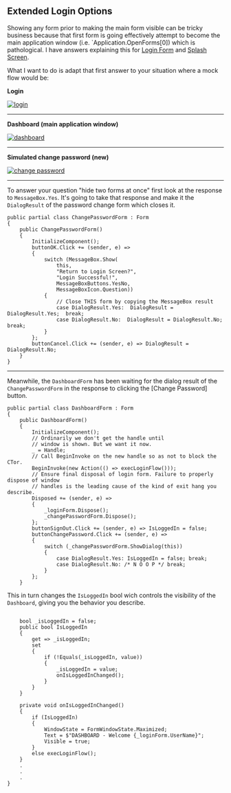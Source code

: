 ## Extended Login Options

Showing any form prior to making the main form visible can be tricky business because that first form is going effectively attempt to become the main application window (i.e. `Application.OpenForms[0]) which is pathological. I have answers explaining this for [Login Form](https://stackoverflow.com/a/74736871/5438626) and [Splash Screen](https://stackoverflow.com/a/75534137/5438626). 

What I want to do is adapt that first answer to your situation where a mock flow would be:

**Login**

[![login][1]][1]

___

**Dashboard (main application window)**

[![dashboard][2]][2]

___

**Simulated change password (new)**

[![change password][3]][3]

___

To answer your question "hide two forms at once" first look at the response to `MessageBox.Yes`. It's going to take that response and make it the `DialogResult` of the password change form which closes it.

```
public partial class ChangePasswordForm : Form
{
    public ChangePasswordForm()
    {
        InitializeComponent();
        buttonOK.Click += (sender, e) =>
        {
            switch (MessageBox.Show(
                this,
                "Return to Login Screen?",
                "Login Successful!",
                MessageBoxButtons.YesNo,
                MessageBoxIcon.Question))
            {
                // Close THIS form by copying the MessageBox result
                case DialogResult.Yes:  DialogResult = DialogResult.Yes;  break;
                case DialogResult.No:  DialogResult = DialogResult.No;  break;
            }
        };
        buttonCancel.Click += (sender, e) => DialogResult = DialogResult.No;
    }
}
``` 

___

Meanwhile, the `DashboardForm` has been waiting for the dialog result of the `ChangePasswordForm` in the response to clicking the [Change Password] button.

```
public partial class DashboardForm : Form
{
    public DashboardForm()
    {
        InitializeComponent();
        // Ordinarily we don't get the handle until
        // window is shown. But we want it now.
        _ = Handle;
        // Call BeginInvoke on the new handle so as not to block the CTor.
        BeginInvoke(new Action(() => execLoginFlow()));
        // Ensure final disposal of login form. Failure to properly dispose of window 
        // handles is the leading cause of the kind of exit hang you describe.
        Disposed += (sender, e) =>
        {
            _loginForm.Dispose();
            _changePasswordForm.Dispose();
        };
        buttonSignOut.Click += (sender, e) => IsLoggedIn = false;
        buttonChangePassword.Click += (sender, e) =>
        {
            switch (_changePasswordForm.ShowDialog(this))
            {
                case DialogResult.Yes: IsLoggedIn = false; break;
                case DialogResult.No: /* N O O P */ break;
            }
        };
    }
```
This in turn changes the `IsLoggedIn` bool wich controls the visibility of the `Dashboard`, giving you the behavior you describe.
```

    bool _isLoggedIn = false;
    public bool IsLoggedIn
    {
        get => _isLoggedIn;
        set
        {
            if (!Equals(_isLoggedIn, value))
            {
                _isLoggedIn = value;
                onIsLoggedInChanged();
            }
        }
    }

    private void onIsLoggedInChanged()
    {
        if (IsLoggedIn)
        {
            WindowState = FormWindowState.Maximized;
            Text = $"DASHBOARD - Welcome {_loginForm.UserName}";
            Visible = true;
        }
        else execLoginFlow();
    }
    .
    .
    .
}
```

  [1]: https://i.stack.imgur.com/k0j4v.png
  [2]: https://i.stack.imgur.com/dcrCD.png
  [3]: https://i.stack.imgur.com/0uNIS.png